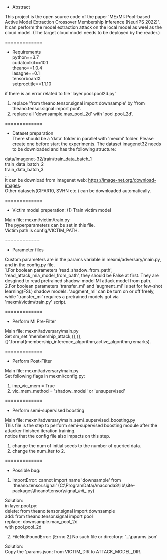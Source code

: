 - Abstract  
  
This project is the open source code of the paper 'MExMI: Pool-based Active Model Extraction Crossover Membership Inference (NeurIPS 2022)'. It can perform the model extraction attack on the local model as weel as the cloud model. (The target cloud model needs to be deployed by the reader.)

=============  
- Requirements  
python==3.7  
cudatoolkit==10.1  
theano==1.0.4  
lasagne==0.1  
tensorboardX  
setproctitle==1.1.10  
  
if there is an error related to file 'layer.pool.pool2d.py'  
1) replace 'from theano.tensor.signal import downsample' by 'from theano.tensor.signal import pool'. 
2) replace all 'downsample.max_pool_2d' with 'pool.pool_2d'. 

=============  
- Dataset preparation  
There should be a 'data' folder in parallel with 'mexmi' folder. Please create one before start the experiments.
The dataset imagenet32 needs to be downloaded and has the following structure:

data/imagenet-32/train/train_data_batch_1  
                       train_data_batch_2  
                       train_data_batch_3  
                       ...  
It can be download from imagenet web: https://image-net.org/download-images.  
Other datasets(CIFAR10, SVHN etc.) can be downloaded automatically.

=============  
- Victim model preperation: (1) Train victim model  

Main file: mexmi/victim/train.py  
The pyperparameters can be set in this file.  
Victim path is config/VICTIM_PATH.  

============
- Parameter files  
  
Custom parameters are in the params variable in mexmi/adversary/main.py, and in the config.py file.  
1.For boolean parameters 'read_shadow_from_path', 'read_attack_mia_model_from_path', they should be False at first. They are desgined to read pretrained shadow-model MI attack model from path.  
2.For boolean parameters 'transfer_mi' and 'augment_mi' is set for few-shot learning(FSL) shadow models. 'augment_mi' can be turn on or off freely, while 'transfer_mi' requires a pretrained models got via 'mexmi/victim/train.py' script.  
  
=============  
- Perform MI Pre-Filter  
  
Main file: mexmi/adversary/main.py  
Set sm_set 'membership_attack,{},{},{}'.format(membership_inference_algorithm,active_algorithm,remarks).  
  
=============  
- Perform Post-Filter  
  
Main file: mexmi/adversary/main.py  
Set following flags in mexmi/config.py:
1. imp_vic_mem = True  
2. vic_mem_method = 'shadow_model' or 'unsupervised'  
  
=============  
- Perform semi-supervised boosting  

Main file: mexmi/adversary/main_semi_supervised_boosting.py  
This file is the step to perform semi-supervised boosting module after the attacker finished iteration training.  
notice that the config file also impacts on this step.  
1. change the num of initial seeds to the number of queried data.  
2. change the num_iter to 2.  

=============  
- Possible bug:
1. ImportError: cannot import name 'downsample' from 'theano.tensor.signal' (C:\ProgramData\Anaconda3\lib\site-packages\theano\tensor\signal\__init__.py)  

Solution:  
in layer.pool.py:  
delete: from theano.tensor.signal import downsample  
add: from theano.tensor.signal import pool  
replace: downsample.max_pool_2d  
with pool.pool_2d  

2. FileNotFoundError: [Errno 2] No such file or directory: '…\\params.json'  

Solution:  
Copy the 'params.json; from VICTIM_DIR to ATTACK_MODEL_DIR.  
